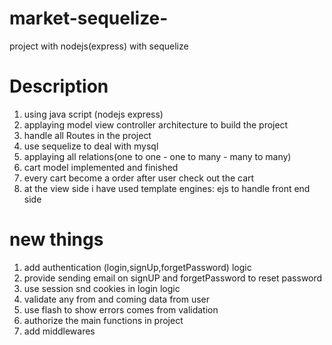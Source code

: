# market-sequelize-
project with nodejs(express) with sequelize 
# Description 
1. using java script (nodejs express)
2. applaying model view controller architecture to build the project
3. handle all Routes in the project 
4. use sequelize to deal with mysql 
5. applaying all relations(one to one - one to many - many to many)
6. cart model implemented and finished
7. every cart become a order after user check out the cart
8. at the view side i have used template engines: ejs to handle front end side  
# new things
1. add authentication (login,signUp,forgetPassword) logic
2. provide sending email on signUP and forgetPassword to reset password
3. use session snd cookies in login logic
4. validate any from and coming data from user
5. use flash to show errors comes from validation  
6. authorize the main functions in project
7. add middlewares 
